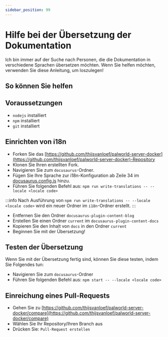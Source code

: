 ```yaml
---
sidebar_position: 99
---
```


# Hilfe bei der Übersetzung der Dokumentation

Ich bin immer auf der Suche nach Personen, die die Dokumentation in verschiedene Sprachen übersetzen möchten. Wenn Sie helfen möchten, verwenden Sie diese Anleitung, um loszulegen!

## So können Sie helfen

## Voraussetzungen

* `nodejs` installiert
* `npm` installiert
* `git` installiert

## Einrichten von i18n

<!-- markdownlint-disable-next-line -->
* Forken Sie das [https://github.com/thijsvanloef/palworld-server-docker](https://github.com/thijsvanloef/palworld-server-docker)-Repository
* Klonen Sie Ihren erstellten Fork.
* Navigieren Sie zum `docusaurus`-Ordner.<!-- markdownlint-disable-next-line -->
* Fügen Sie Ihre Sprache zur i18n-Konfiguration ab Zeile 34 im [docusaurus.config.js](https://github.com/thijsvanloef/palworld-server-docker/blob/main/docusaurus/docusaurus.config.js) hinzu.
* Führen Sie folgenden Befehl aus: `npm run write-translations -- --locale <locale code>`

:::info
Nach Ausführung von `npm run write-translations -- --locale <locale code>` wird ein neuer Ordner im `i18n`-Ordner erstellt.
:::

* Entfernen Sie den Ordner `docusaurus-plugin-content-blog`
* Erstellen Sie einen Ordner `current` im `docusaurus-plugin-content-docs`
* Kopieren Sie den Inhalt von `docs` in den Ordner `current`
* Beginnen Sie mit der Übersetzung!

## Testen der Übersetzung

Wenn Sie mit der Übersetzung fertig sind, können Sie diese testen, indem Sie Folgendes tun:

* Navigieren Sie zum `docusaurus`-Ordner
* Führen Sie folgenden Befehl aus: `npm start -- --locale <locale code>`

## Einreichung eines Pull-Requests
<!-- markdownlint-disable-next-line -->
* Gehen Sie zu [https://github.com/thijsvanloef/palworld-server-docker/compare](https://github.com/thijsvanloef/palworld-server-docker/compare)
* Wählen Sie Ihr Repository/Ihren Branch aus
* Drücken Sie: `Pull-Request erstellen`
